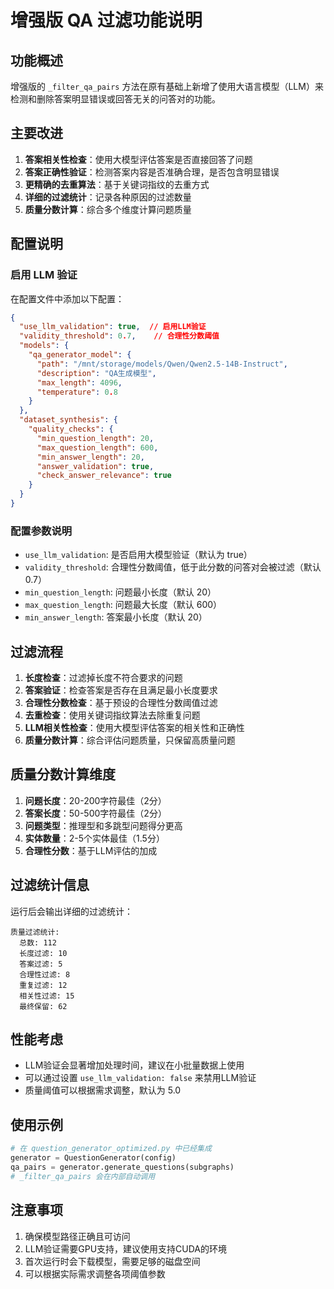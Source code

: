 # 增强版 QA 过滤功能说明

## 功能概述

增强版的 `_filter_qa_pairs` 方法在原有基础上新增了使用大语言模型（LLM）来检测和删除答案明显错误或回答无关的问答对的功能。

## 主要改进

1. **答案相关性检查**：使用大模型评估答案是否直接回答了问题
2. **答案正确性验证**：检测答案内容是否准确合理，是否包含明显错误
3. **更精确的去重算法**：基于关键词指纹的去重方式
4. **详细的过滤统计**：记录各种原因的过滤数量
5. **质量分数计算**：综合多个维度计算问题质量

## 配置说明

### 启用 LLM 验证

在配置文件中添加以下配置：

```json
{
  "use_llm_validation": true,  // 启用LLM验证
  "validity_threshold": 0.7,    // 合理性分数阈值
  "models": {
    "qa_generator_model": {
      "path": "/mnt/storage/models/Qwen/Qwen2.5-14B-Instruct",
      "description": "QA生成模型",
      "max_length": 4096,
      "temperature": 0.8
    }
  },
  "dataset_synthesis": {
    "quality_checks": {
      "min_question_length": 20,
      "max_question_length": 600,
      "min_answer_length": 20,
      "answer_validation": true,
      "check_answer_relevance": true
    }
  }
}
```

### 配置参数说明

- `use_llm_validation`: 是否启用大模型验证（默认为 true）
- `validity_threshold`: 合理性分数阈值，低于此分数的问答对会被过滤（默认 0.7）
- `min_question_length`: 问题最小长度（默认 20）
- `max_question_length`: 问题最大长度（默认 600）
- `min_answer_length`: 答案最小长度（默认 20）

## 过滤流程

1. **长度检查**：过滤掉长度不符合要求的问题
2. **答案验证**：检查答案是否存在且满足最小长度要求
3. **合理性分数检查**：基于预设的合理性分数阈值过滤
4. **去重检查**：使用关键词指纹算法去除重复问题
5. **LLM相关性检查**：使用大模型评估答案的相关性和正确性
6. **质量分数计算**：综合评估问题质量，只保留高质量问题

## 质量分数计算维度

1. **问题长度**：20-200字符最佳（2分）
2. **答案长度**：50-500字符最佳（2分）
3. **问题类型**：推理型和多跳型问题得分更高
4. **实体数量**：2-5个实体最佳（1.5分）
5. **合理性分数**：基于LLM评估的加成

## 过滤统计信息

运行后会输出详细的过滤统计：

```
质量过滤统计:
  总数: 112
  长度过滤: 10
  答案过滤: 5
  合理性过滤: 8
  重复过滤: 12
  相关性过滤: 15
  最终保留: 62
```

## 性能考虑

- LLM验证会显著增加处理时间，建议在小批量数据上使用
- 可以通过设置 `use_llm_validation: false` 来禁用LLM验证
- 质量阈值可以根据需求调整，默认为 5.0

## 使用示例

```python
# 在 question_generator_optimized.py 中已经集成
generator = QuestionGenerator(config)
qa_pairs = generator.generate_questions(subgraphs)
# _filter_qa_pairs 会在内部自动调用
```

## 注意事项

1. 确保模型路径正确且可访问
2. LLM验证需要GPU支持，建议使用支持CUDA的环境
3. 首次运行时会下载模型，需要足够的磁盘空间
4. 可以根据实际需求调整各项阈值参数